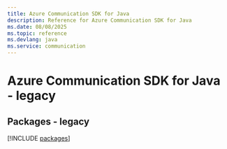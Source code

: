 ```yaml
---
title: Azure Communication SDK for Java
description: Reference for Azure Communication SDK for Java
ms.date: 08/08/2025
ms.topic: reference
ms.devlang: java
ms.service: communication
---
```

# Azure Communication SDK for Java - legacy
## Packages - legacy
[!INCLUDE [packages](communication-index.md)]